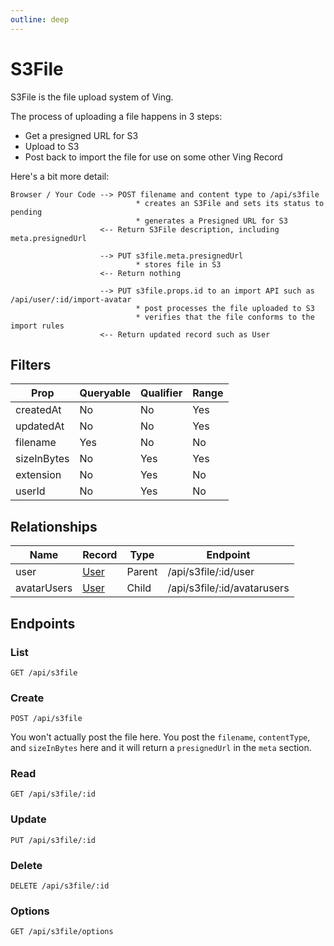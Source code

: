 ```yaml
---
outline: deep
---
```

# S3File
S3File is the file upload system of Ving. 

The process of uploading a file happens in 3 steps:

- Get a presigned URL for S3
- Upload to S3
- Post back to import the file for use on some other Ving Record

Here's a bit more detail:

```
Browser / Your Code --> POST filename and content type to /api/s3file 
                            * creates an S3File and sets its status to pending
                            * generates a Presigned URL for S3
                    <-- Return S3File description, including meta.presignedUrl

                    --> PUT s3file.meta.presignedUrl
                            * stores file in S3
                    <-- Return nothing

                    --> PUT s3file.props.id to an import API such as /api/user/:id/import-avatar
                            * post processes the file uploaded to S3
                            * verifies that the file conforms to the import rules
                    <-- Return updated record such as User
```

## Filters

| Prop          | Queryable | Qualifier | Range |
| ---           | ---       | ---       | ---   |
| createdAt     | No        | No        | Yes   |
| updatedAt     | No        | No        | Yes   |
| filename      | Yes       | No        | No    |
| sizeInBytes   | No        | Yes       | Yes   |
| extension     | No        | Yes       | No    |
| userId        | No        | Yes       | No    |

## Relationships

| Name          | Record              | Type      | Endpoint              |
| ---           | ---                 | ---       | ---                   |
| user          | [User](User)   | Parent    | /api/s3file/:id/user  |
| avatarUsers   | [User](User)   | Child     | /api/s3file/:id/avatarusers  |

## Endpoints

### List

```
GET /api/s3file
```

### Create
```
POST /api/s3file
```
You won't actually post the file here. You post the `filename`, `contentType`, and `sizeInBytes` here and it will return a `presignedUrl` in the `meta` section. 


### Read
```
GET /api/s3file/:id
```

### Update
```
PUT /api/s3file/:id
```

### Delete
```
DELETE /api/s3file/:id
```

### Options
```
GET /api/s3file/options
```